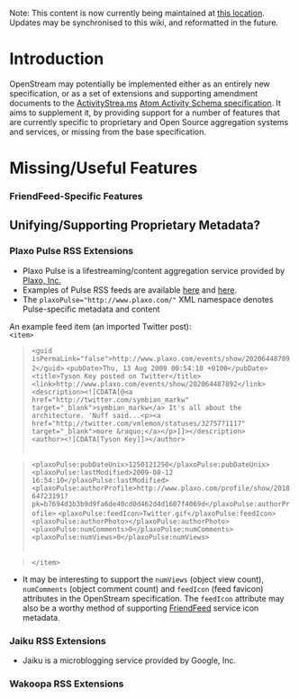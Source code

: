 Note: This content is now currently being maintained at [this location](http://openff.org/wiki/index.php/OpenStream_Specification). Updates may be synchronised to this wiki, and reformatted in the future.

# Introduction #
OpenStream may potentially be implemented either as an entirely new specification, or as a set of extensions and supporting amendment documents to the [ActivityStrea.ms](http://activitystrea.ms) [Atom Activity Schema specification](http://martin.atkins.me.uk/specs/activitystreams/activityschema). It aims to supplement it, by providing support for a number of features that are currently specific to proprietary and Open Source aggregation
systems and services, or missing from the base specification.

# Missing/Useful Features #

### FriendFeed-Specific Features ###

## Unifying/Supporting Proprietary Metadata? ##
### Plaxo Pulse RSS Extensions ###
  * Plaxo Pulse is a lifestreaming/content aggregation service provided by [Plaxo, Inc.](http://www.plaxo.com)
  * Examples of Pulse RSS feeds are available [here](http://www.plaxo.com/rss/events?ticket=47-1260279-8s8akmy38mtm4aq1sxyl) and [here](http://www.plaxo.com/rss/events?filter=me&ticket=47-1260279-s7e180y9nakrfjbrkmr5).
  * The `plaxoPulse="http://www.plaxo.com/"` XML namespace denotes Pulse-specific metadata and content

An example feed item (an imported Twitter post):<br />
`<item>`<br />
> `<guid isPermaLink="false">http://www.plaxo.com/events/show/202064487892</guid>`
> `<pubDate>Thu, 13 Aug 2009 00:54:10 +0100</pubDate>`<br />
> `<title>Tyson Key posted on Twitter</title>`<br />
> `<link>http://www.plaxo.com/events/show/202064487892</link>`<br />
> `<description><![CDATA[@<a href="http://twitter.com/symbian_markw" target="_blank">symbian_markw</a> It's all about the architecture. 'Nuff said...<p><a href="http://twitter.com/vmlemon/statuses/3275771117" target="_blank">more &raquo;</a></p>]]></description>`<br />
> `<author><![CDATA[Tyson Key]]></author>`<br /><br />

> `<plaxoPulse:pubDateUnix>1250121250</plaxoPulse:pubDateUnix>`<br />
> `<plaxoPulse:lastModified>2009-08-12 16:54:10</plaxoPulse:lastModified>`<br />
> `<plaxoPulse:authorProfile>http://www.plaxo.com/profile/show/201864723191?pk=b7694d3b3b9d9fa6de40cd0d462d4d1607f4069d</plaxoPulse:authorProfile>`
> `<plaxoPulse:feedIcon>Twitter.gif</plaxoPulse:feedIcon>`<br />
> `<plaxoPulse:authorPhoto></plaxoPulse:authorPhoto>`<br />
> `<plaxoPulse:numComments>0</plaxoPulse:numComments>`<br />
> `<plaxoPulse:numViews>0</plaxoPulse:numViews>`<br /><br />


> `</item>`

  * It may be interesting to support the `numViews` (object view count), `numComments` (object comment count) and `feedIcon` (feed favicon) attributes in the OpenStream specification. The `feedIcon` attribute may also be a worthy method of supporting [FriendFeed](http://www.friendfeed.com) service icon metadata.

### Jaiku RSS Extensions ###
  * Jaiku is a microblogging service provided by Google, Inc.

### Wakoopa RSS Extensions ###